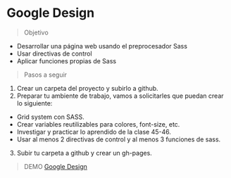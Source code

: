 # Google Design

> Objetivo

* Desarrollar una página web usando el preprocesador Sass
* Usar directivas de control
* Aplicar funciones propias de Sass

> Pasos a seguir

1. Crear un carpeta del proyecto y subirlo a github.
2. Preparar tu ambiente de trabajo, vamos a solicitarles que puedan crear lo siguiente:
  * Grid system con SASS.
  * Crear variables reutilizables para colores, font-size, etc.
  * Investigar y practicar lo aprendido de la clase 45-46.
  * Usar al menos 2 directivas de control y al menos 3 funciones de sass.
3. Subir tu carpeta a github y crear un gh-pages.

> DEMO
[Google Design](https://arianacabana09.github.io/Design-Google/)
